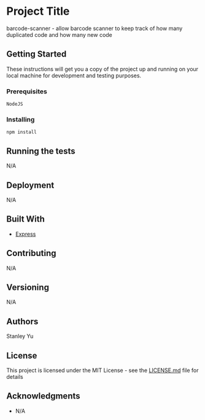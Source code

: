 # Project Title

barcode-scanner - allow barcode scanner to keep track of how many duplicated code and how many new code

## Getting Started

These instructions will get you a copy of the project up and running on your local machine for development and testing purposes. 

### Prerequisites

```
NodeJS
```

### Installing

```
npm install
```

## Running the tests

N/A


## Deployment

N/A

## Built With

* [Express](https://expressjs.com/) 

## Contributing
N/A

## Versioning
N/A

## Authors
Stanley Yu

## License

This project is licensed under the MIT License - see the [LICENSE.md](LICENSE.md) file for details

## Acknowledgments

* N/A
